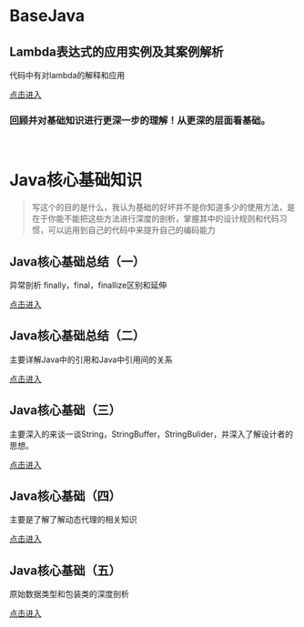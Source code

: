 # BaseJava

## Lambda表达式的应用实例及其案例解析

代码中有对lambda的解释和应用

[点击进入](https://github.com/wrail/BaseJava/tree/master/lambda)

<h3>回顾并对基础知识进行更深一步的理解！从更深的层面看基础。</h3>

<br>

# Java核心基础知识

> 写这个的目的是什么，我认为基础的好坏并不是你知道多少的使用方法，是在于你能不能把这些方法进行深度的剖析，掌握其中的设计规则和代码习惯，可以运用到自己的代码中来提升自己的编码能力

## Java核心基础总结（一） 
异常剖析
finally，final，finallize区别和延伸

[点击进入](https://github.com/wrail/BaseJava/blob/master/Java%E6%A0%B8%E5%BF%83%E5%9F%BA%E7%A1%80%EF%BC%88%E4%B8%80%EF%BC%89.md)

## Java核心基础总结（二）

主要详解Java中的引用和Java中引用间的关系

[点击进入](https://github.com/wrail/BaseJava/blob/master/Java%E6%A0%B8%E5%BF%83%E5%9F%BA%E7%A1%80%EF%BC%88%E4%BA%8C%EF%BC%89.md)

## Java核心基础（三）

主要深入的来谈一谈String，StringBuffer，StringBulider，并深入了解设计者的思想。

[点击进入](https://github.com/wrail/BaseJava/blob/master/Java%E6%A0%B8%E5%BF%83%E5%9F%BA%E7%A1%80%EF%BC%88%E4%B8%89%EF%BC%89.md)

## Java核心基础（四）

主要是了解了解动态代理的相关知识

[点击进入](https://github.com/wrail/BaseJava/blob/master/Java%E6%A0%B8%E5%BF%83%E5%9F%BA%E7%A1%80%EF%BC%88%E5%9B%9B%EF%BC%89.md)

## Java核心基础（五）

原始数据类型和包装类的深度剖析

[点击进入](https://github.com/wrail/BaseJava/blob/master/Java%E6%A0%B8%E5%BF%83%E5%9F%BA%E7%A1%80%EF%BC%88%E4%BA%94%EF%BC%89.md)

